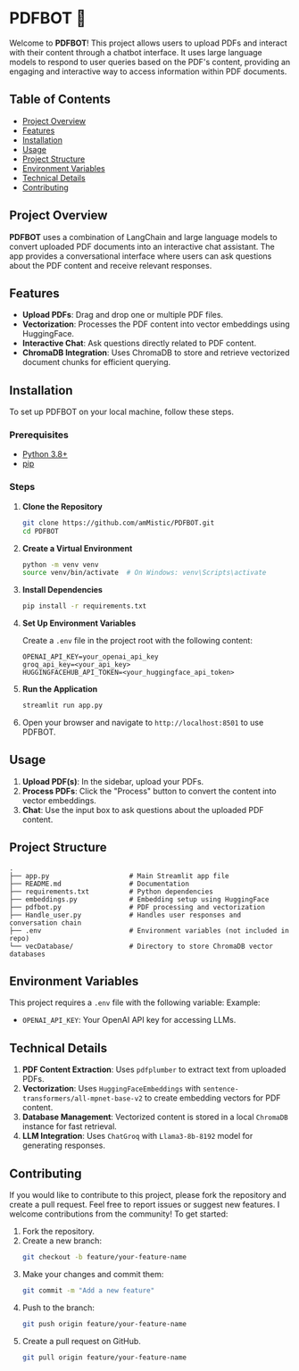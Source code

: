 # PDFBOT 🤖

Welcome to **PDFBOT**! This project allows users to upload PDFs and interact with their content through a chatbot interface. It uses large language models to respond to user queries based on the PDF's content, providing an engaging and interactive way to access information within PDF documents.

## Table of Contents

- [Project Overview](#project-overview)
- [Features](#features)
- [Installation](#installation)
- [Usage](#usage)
- [Project Structure](#project-structure)
- [Environment Variables](#environment-variables)
- [Technical Details](#technical-details)
- [Contributing](#contributing)
  
## Project Overview

**PDFBOT** uses a combination of LangChain and large language models to convert uploaded PDF documents into an interactive chat assistant. The app provides a conversational interface where users can ask questions about the PDF content and receive relevant responses. 

## Features

- **Upload PDFs**: Drag and drop one or multiple PDF files.
- **Vectorization**: Processes the PDF content into vector embeddings using HuggingFace.
- **Interactive Chat**: Ask questions directly related to PDF content.
- **ChromaDB Integration**: Uses ChromaDB to store and retrieve vectorized document chunks for efficient querying.

## Installation

To set up PDFBOT on your local machine, follow these steps.

### Prerequisites

- [Python 3.8+](https://www.python.org/downloads/)
- [pip](https://pip.pypa.io/en/stable/installation/)

### Steps

1. **Clone the Repository**

   ```bash
   git clone https://github.com/amMistic/PDFBOT.git
   cd PDFBOT
   ```

2. **Create a Virtual Environment**

   ```bash
   python -m venv venv
   source venv/bin/activate  # On Windows: venv\Scripts\activate
   ```

3. **Install Dependencies**

   ```bash
   pip install -r requirements.txt
   ```

4. **Set Up Environment Variables**

   Create a `.env` file in the project root with the following content:

   ```env
   OPENAI_API_KEY=your_openai_api_key
   groq_api_key=<your_api_key>
   HUGGINGFACEHUB_API_TOKEN=<your_huggingface_api_token>
   ```

5. **Run the Application**

   ```bash
   streamlit run app.py
   ```

6. Open your browser and navigate to `http://localhost:8501` to use PDFBOT.

## Usage

1. **Upload PDF(s)**: In the sidebar, upload your PDFs.
2. **Process PDFs**: Click the "Process" button to convert the content into vector embeddings.
3. **Chat**: Use the input box to ask questions about the uploaded PDF content.

## Project Structure

```plaintext
.
├── app.py                    # Main Streamlit app file
├── README.md                 # Documentation
├── requirements.txt          # Python dependencies
├── embeddings.py             # Embedding setup using HuggingFace
├── pdfbot.py                 # PDF processing and vectorization
├── Handle_user.py            # Handles user responses and conversation chain
├── .env                      # Environment variables (not included in repo)
└── vecDatabase/              # Directory to store ChromaDB vector databases
```

## Environment Variables

This project requires a `.env` file with the following variable:
Example:
- `OPENAI_API_KEY`: Your OpenAI API key for accessing LLMs.

## Technical Details

1. **PDF Content Extraction**: Uses `pdfplumber` to extract text from uploaded PDFs.
2. **Vectorization**: Uses `HuggingFaceEmbeddings` with `sentence-transformers/all-mpnet-base-v2` to create embedding vectors for PDF content.
3. **Database Management**: Vectorized content is stored in a local `ChromaDB` instance for fast retrieval.
4. **LLM Integration**: Uses `ChatGroq` with `Llama3-8b-8192` model for generating responses.

## Contributing

If you would like to contribute to this project, please fork the repository and create a pull request. Feel free to report issues or suggest new features.
I welcome contributions from the community! To get started:

1. Fork the repository.
2. Create a new branch:
   ```bash
   git checkout -b feature/your-feature-name
   ```
3. Make your changes and commit them:
   ```bash
   git commit -m "Add a new feature"
   ```
4. Push to the branch:
   ```bash
   git push origin feature/your-feature-name
   ```
5. Create a pull request on GitHub.
   ```bash
   git pull origin feature/your-feature-name
